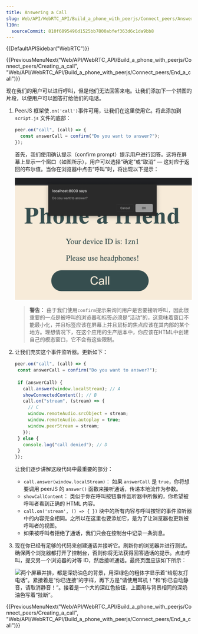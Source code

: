 ```yaml
---
title: Answering a Call
slug: Web/API/WebRTC_API/Build_a_phone_with_peerjs/Connect_peers/Answer_a_call
l10n:
  sourceCommit: 810f6895496d1525bb7800abfef363d6c1da9bb8
---
```


{{DefaultAPISidebar("WebRTC")}}

{{PreviousMenuNext("Web/API/WebRTC_API/Build_a_phone_with_peerjs/Connect_peers/Creating_a_call", "Web/API/WebRTC_API/Build_a_phone_with_peerjs/Connect_peers/End_a_call")}}

现在我们的用户可以进行呼叫，但是他们无法回答来电。让我们添加下一个拼图的片段，以便用户可以回答打给他们的电话。

1. PeerJS 框架使`.on('call')`事件可用，让我们在这里使用它。将此添加到 `script.js` 文件的底部：

   ```js
   peer.on("call", (call) => {
     const answerCall = confirm("Do you want to answer?");
   });
   ```

   首先，我们使用确认提示（confirm prompt）提示用户进行回答。这将在屏幕上显示一个窗口（如图所示），用户可以选择“确定”或“取消” — 这对应于返回的布尔值。当你在浏览器中点击“呼叫”时，将出现以下提示：

   ![A browser prompt that asks "Do you want to answer?" with two options: "Cancel" and "Ok"](confirm_prompt.png)

   > **警告：** 由于我们使用`confirm`提示来询问用户是否要接听呼叫，因此很重要的一点是被呼叫的浏览器和标签必须是“活动”的，这意味着窗口不能最小化，并且标签应该在屏幕上并且鼠标的焦点应该在其内部的某个地方。理想情况下，在这个应用的生产版本中，你应该在HTML中创建自己的模态窗口，它不会有这些限制。

2. 让我们充实这个事件监听器。更新如下：

    ```js
   peer.on("call", (call) => {
     const answerCall = confirm("Do you want to answer?");

     if (answerCall) {
       call.answer(window.localStream); // A
       showConnectedContent(); // B
       call.on("stream", (stream) => {
         // C
         window.remoteAudio.srcObject = stream;
         window.remoteAudio.autoplay = true;
         window.peerStream = stream;
       });
     } else {
       console.log("call denied"); // D
     }
   });
   ```

    让我们逐步讲解这段代码中最重要的部分：

    - `call.answer(window.localStream)`： 如果 `answerCall` 是 `true`，你将想要调用 peerJS 的 `answer()` 函数来接听通话，传递本地流作为参数。
    - `showCallContent`： 类似于你在呼叫按钮事件监听器中所做的，你希望被呼叫者看到正确的 HTML 内容。
    - `call.on('stream', () => { })` 块中的所有内容与呼叫按钮的事件监听器中的内容完全相同。之所以在这里也要添加它，是为了让浏览器也更新被呼叫者的视图。
    - 如果被呼叫者拒绝了通话，我们只会在控制台中记录一条消息。

3. 现在你已经有足够的代码来创建通话并接听它。刷新你的浏览器并进行测试。确保两个浏览器都打开了控制台，否则你将无法获得回答通话的提示。点击呼叫，提交另一个浏览器的对等 ID，然后接听通话。最终页面应该如下所示：

    ![两个屏幕并排，都是深奶油色的背景，用深绿色的粗体字显示着“给朋友打电话”。紧接着是“你已连接”的字样，再下方是“请使用耳机！”和“你已自动静音，请取消静音！”。接着是一个大的深红色按钮，上面用与背景相同的深奶油色写着“挂断”。](screens_side_by_side.png)

{{PreviousMenuNext("Web/API/WebRTC_API/Build_a_phone_with_peerjs/Connect_peers/Creating_a_call", "Web/API/WebRTC_API/Build_a_phone_with_peerjs/Connect_peers/End_a_call")}}
